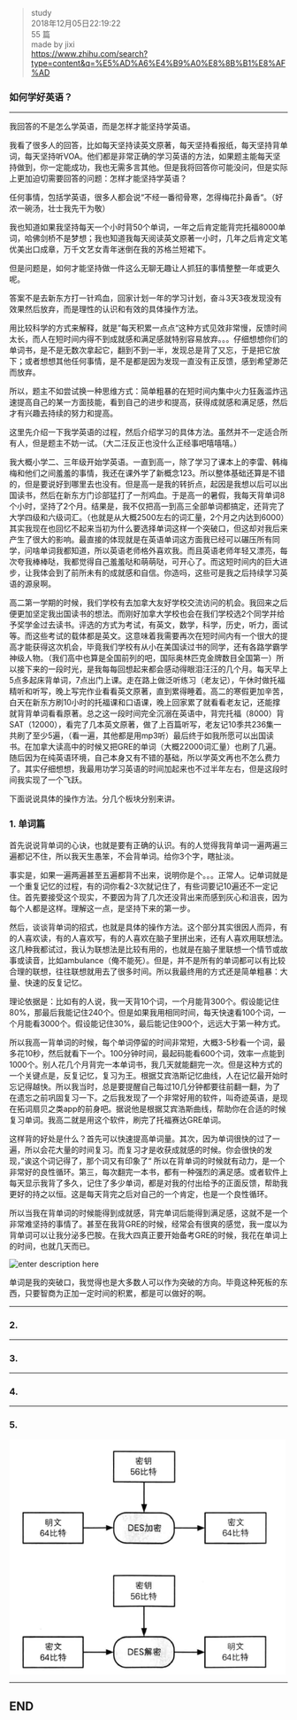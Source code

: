 > study  
> 2018年12月05日22:19:22       
> 55 篇  
>made by jixi  
>https://www.zhihu.com/search?type=content&q=%E5%AD%A6%E4%B9%A0%E8%8B%B1%E8%AF%AD


### 如何学好英语？


----------
我回答的不是怎么学英语，而是怎样才能坚持学英语。  

我看了很多人的回答，比如每天坚持读英文原著，每天坚持看报纸，每天坚持背单词，每天坚持听VOA。他们都是非常正确的学习英语的方法，如果题主能每天坚持做到，你一定能成功，我也无需多言其他。但是我将回答你可能没问，但是实际上更加迫切需要回答的问题：怎样才能坚持学英语？  

任何事情，包括学英语，很多人都会说“不经一番彻骨寒，怎得梅花扑鼻香“。（好浓一碗汤，壮士我先干为敬）  


我也知道如果我坚持每天一个小时背50个单词，一年之后肯定能背完托福8000单词，哈佛剑桥不是梦想；我也知道我每天阅读英文原著一小时，几年之后肯定文笔优美出口成章，万千文艺女青年迷倒在我的苏格兰短裙下。  

但是问题是，如何才能坚持做一件这么无聊无趣让人抓狂的事情整整一年或更久呢。  

答案不是去新东方打一针鸡血，回家计划一年的学习计划，奋斗3天3夜发现没有效果然后放弃，而是理性的认识和有效的具体操作方法。  


用比较科学的方式来解释，就是”每天积累一点点“这种方式见效非常慢，反馈时间太长，而人在短时间内得不到成就感和满足感就特别容易放弃。。。仔细想想你们的单词书，是不是无数次拿起它，翻到不到一半，发现总是背了又忘，于是把它放下；或者想想其他任何事情，是不是都是因为发现一直没有正反馈，感到希望渺茫而放弃。  

所以，题主不如尝试换一种思维方式：简单粗暴的在短时间内集中火力狂轰滥炸迅速提高自己的某一方面技能，看到自己的进步和提高，获得成就感和满足感，然后才有兴趣去持续的努力和提高。  

这里先介绍一下我学英语的过程，然后介绍学习的具体方法。虽然并不一定适合所有人，但是题主不妨一试。（大二汪反正也没什么正经事吧嘻嘻嘻。）  

我大概小学二、三年级开始学英语。一直到高一，除了学习了课本上的李雷、韩梅梅和他们之间羞羞的事情，我还在课外学了新概念123。所以整体基础还算是不错的，但是要说好到哪里去也没有。但是高一是我的转折点，起因是我想以后可以出国读书，然后在新东方门诊部猛打了一剂鸡血。于是高一的暑假，我每天背单词8个小时，坚持了2个月。结果是，我不仅把高一到高三全部单词都搞定，还背完了大学四级和六级词汇。（也就是从大概2500左右的词汇量，2个月之内达到6000）其实我现在也回忆不起来当初为什么要选择单词这样一个突破口，但这却对我后来产生了很大的影响。最直接的体现就是在英语单词这方面我已经可以碾压所有同学，问啥单词我都知道，所以英语老师格外喜欢我。而且英语老师年轻又漂亮，每次夸我棒棒哒，我都觉得自己羞羞哒和萌萌哒，可开心了。而这短时间内的巨大进步，让我体会到了前所未有的成就感和自信。你造吗，这些可是我之后持续学习英语的源泉啊。  

高二第一学期的时候，我们学校有去加拿大友好学校交流访问的机会。我回来之后便更加坚定我出国读书的想法。而刚好加拿大学校也会在我们学校选2个同学并给予奖学金过去读书。评选的方式为考试，有英文，数学，科学，历史，听力，面试等。而这些考试的载体都是英文。这意味着我需要再次在短时间内有一个很大的提高才能获得这次机会，毕竟我们学校有从小在美国读过书的同学，还有各路学霸学神级人物。（我们高中也算是全国前列的吧，国际奥林匹克金牌数目全国第一）所以接下来的一段时光，是我每每回想起来都会感动得眼泪汪汪的几个月。每天早上5点多起床背单词，7点出门上课。走在路上做泛听练习（老友记），午休时做托福精听和听写，晚上写完作业看看英文原著，直到累得睡着。高二的寒假更加辛苦，白天在新东方刷10小时的托福课和口语课，晚上回家累了就看看老友记，还能撑就背背单词看看原著。总之这一段时间完全沉溺在英语中，背完托福（8000）背SAT（12000），看完了几本英文原著，做了上百篇听写，老友记10季共236集一共刷了至少5遍，（看一遍，其他都是用mp3听）最后终于如我所愿可以出国读书。在加拿大读高中的时候又把GRE的单词（大概22000词汇量）也刷了几遍。随后因为在纯英语环境，自己本身又有不错的基础，所以学英文再也不怎么费力了。其实仔细想想，我最用功学习英语的时间加起来也不过半年左右，但是这段时间我实现了一个飞跃。    

下面说说具体的操作方法。分几个板块分别来讲。

### 1. 单词篇

首先说说背单词的心诀，也就是要有正确的认识。有的人觉得我背单词一遍两遍三遍都记不住，所以我天生愚笨，不会背单词。给你3个字，瞎扯淡。  



事实是，如果一遍两遍甚至五遍都背不出来，说明你是个。。。正常人。记单词就是一个重复记忆的过程，有的词你看2-3次就记住了，有些词要记10遍还不一定记住。首先要接受这个现实，不要因为背了几次还没背出来而感到灰心和沮丧，因为每个人都是这样。理解这一点，是坚持下来的第一步。   

然后，谈谈背单词的招式，也就是具体的操作方法。这个部分其实很因人而异，有的人喜欢读，有的人喜欢写，有的人喜欢在脑子里拼出来，还有人喜欢用联想法。这几种我都试过，我认为联想法是比较有用的，也就是在脑子里联想一个情节或故事或读音，比如ambulance（俺不能死）。但是，并不是所有的单词都可以有比较合理的联想，往往联想就用去了很多时间。所以我最终用的方式还是简单粗暴：大量、快速的反复记忆。  

理论依据是：比如有的人说，我一天背10个词，一个月能背300个。假设能记住80%，那最后我能记住240个。但是如果我用相同时间，每天快速看100个词，一个月能看3000个。假设能记住30%，最后能记住900个，远远大于第一种方式。  

所以我高一背单词的时候，每个单词停留的时间非常短，大概3-5秒看一个词，最多花10秒，然后就看下一个。100分钟时间，最起码能看600个词，效率一点能到1000个。别人花几个月背完一本单词书，我几天就能翻完一次。但是这种方式的一个关键点是，反复记忆，复习为王。根据艾宾浩斯记忆曲线，人在记忆最开始时忘记得越快。所以我当时，总是要提醒自己每过10几分钟都要往前翻一翻，为了在遗忘之前巩固复习一下。之后我发现了一个非常好用的软件，叫奇迹英语，是现在拓词扇贝之类app的前身吧。据说他是根据艾宾浩斯曲线，帮助你在合适的时候复习单词。我高二就是用这个软件，刷完了托福赛达GRE单词。   

这样背的好处是什么？首先可以快速提高单词量。其次，因为单词很快的过了一遍，所以会花大量的时间复习。而复习才是收获成就感的时候。你会很快的发现，”诶这个词记得了，那个词又有印象了“ 所以在背单词的时候就有动力，是一个非常好的良性循环。第三，每次翻完一本书，都有一种强烈的满足感。或者软件上每天显示我背了多久，记住了多少单词，都是对我的付出给予的正面反馈，帮助我更好的持之以恒。这是每天背完之后对自己的一个肯定，也是一个良性循环。  

所以当我在背单词的时候能得到成就感，背完单词后能得到满足感，这就不是一个非常难坚持的事情了。甚至在我背GRE的时候，经常会有很爽的感觉，我一度以为背单词可以让我分泌多巴胺。在我大四真正要开始备考GRE的时候，我花在单词上的时间，也就几天而已。

![enter description here](https://markdown.xiaoshujiang.com/img/spinner.gif "[[[1544020485005]]]" )

单词是我的突破口，我觉得也是大多数人可以作为突破的方向。毕竟这种死板的东西，只要智商为正加一定时间的积累，都是可以做好的啊。

----------

### 2. 


----------

### 3. 


----------

### 4. 


----------

### 5. 


<img src="https://www.github.com/jixiyu/images3/raw/master/小书匠/1541557686265.png" width="500" hegiht="500" align="center" /> 

----------
## END

